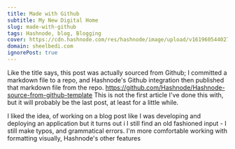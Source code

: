 ```yaml
---
title: Made with Github
subtitle: My New Digital Home
slug: made-with-github
tags: Hashnode, blog, Blogging
cover: https://cdn.hashnode.com/res/hashnode/image/upload/v1619605440273/S3_X4Rf7V.jpeg
domain: sheelbedi.com
ignorePost: true
---
```


Like the title says, this post was actually sourced from Github; I committed a markdown file to a repo, and Hashnode's Github integration then published that markdown file from the repo. https://github.com/Hashnode/Hashnode-source-from-github-template
This is not the first article I've done this with, but it will probably be the last post, at least for a little while. 

I liked the idea, of working on a blog post like I was developing and deploying an application but it turns out i
I still find an old fashioned input  - I still make typos, and grammatical errors. 
I'm more comfortable working with formatting visually, 
Hashnode's other features
